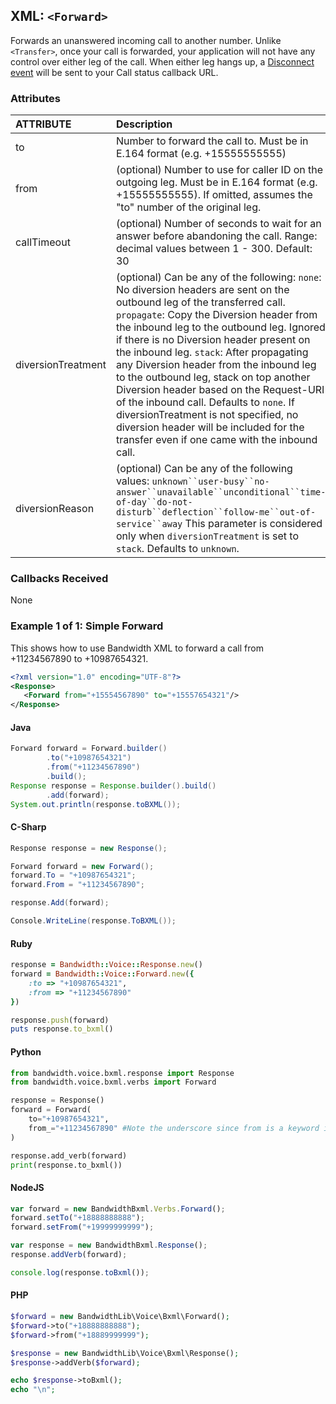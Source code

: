 
## XML: `<Forward>`
Forwards an unanswered incoming call to another number.  Unlike `<Transfer>`, once your call is forwarded, your application will not have any control over either leg of the call.  When either leg hangs up, a [Disconnect event](../callbacks/disconnect.md) will be sent to your Call status callback URL.  

### Attributes

| ATTRIBUTE          | Description                                                                                                                                                                                                                                                                                                                                                                                                                                                                                                                                                                                                                                   |
|:-------------------|:----------------------------------------------------------------------------------------------------------------------------------------------------------------------------------------------------------------------------------------------------------------------------------------------------------------------------------------------------------------------------------------------------------------------------------------------------------------------------------------------------------------------------------------------------------------------------------------------------------------------------------------------|
| to                 | Number to forward the call to. Must be in E.164 format (e.g. +15555555555)                                                                                                                                                                                                                                                                                                                                                                                                                                                                                                                                                                                                               |
| from               | (optional) Number to use for caller ID on the outgoing leg. Must be in E.164 format (e.g. +15555555555). If omitted, assumes the "to" number of the original leg.                                                                                                                                                                                                                                                                                                                                                                                                                                                                                                                         |
| callTimeout        | (optional) Number of seconds to wait for an answer before abandoning the call. Range: decimal values between 1 - 300. Default: 30                                                                                                                                                                                                                                                                                                                                                                                                                                                                                                             |
| diversionTreatment | (optional) Can be any of the following: `none`: No diversion headers are sent on the outbound leg of the transferred call. `propagate`: Copy the Diversion header from the inbound leg to the outbound leg. Ignored if there is no Diversion header present on the inbound leg. `stack`: After propagating any Diversion header from the inbound leg to the outbound leg, stack on top another Diversion header based on the Request-URI of the inbound call. Defaults to `none`. If diversionTreatment is not specified, no diversion header will be included for the transfer even if one came with the inbound call. |
| diversionReason    | (optional) Can be any of the following values: `unknown``user-busy``no-answer``unavailable``unconditional``time-of-day``do-not-disturb``deflection``follow-me``out-of-service``away` This parameter is considered only when `diversionTreatment` is set to `stack`.  Defaults to `unknown`.                                                                                                                                                                                                                                                                                               |

### Callbacks Received

None


### Example 1 of 1: Simple Forward

This shows how to use Bandwidth XML to forward a call from +11234567890 to +10987654321.



```XML
<?xml version="1.0" encoding="UTF-8"?>
<Response>
   <Forward from="+15554567890" to="+15557654321"/>
</Response>
```



#### Java

```java
Forward forward = Forward.builder()
        .to("+10987654321")
        .from("+11234567890")
        .build();
Response response = Response.builder().build()
        .add(forward);
System.out.println(response.toBXML());
```



#### C-Sharp

```csharp
Response response = new Response();

Forward forward = new Forward();
forward.To = "+10987654321";
forward.From = "+11234567890";

response.Add(forward);

Console.WriteLine(response.ToBXML());
```




#### Ruby

```ruby
response = Bandwidth::Voice::Response.new()
forward = Bandwidth::Voice::Forward.new({
    :to => "+10987654321",
    :from => "+11234567890"
})

response.push(forward)
puts response.to_bxml()
```



#### Python

```python
from bandwidth.voice.bxml.response import Response
from bandwidth.voice.bxml.verbs import Forward

response = Response()
forward = Forward(
    to="+10987654321",
    from_="+11234567890" #Note the underscore since from is a keyword in python
)

response.add_verb(forward)
print(response.to_bxml())
```



#### NodeJS

```js
var forward = new BandwidthBxml.Verbs.Forward();
forward.setTo("+18888888888");
forward.setFrom("+19999999999");

var response = new BandwidthBxml.Response();
response.addVerb(forward);

console.log(response.toBxml());
```



#### PHP

```php
$forward = new BandwidthLib\Voice\Bxml\Forward();
$forward->to("+18888888888");
$forward->from("+18889999999");

$response = new BandwidthLib\Voice\Bxml\Response();
$response->addVerb($forward);

echo $response->toBxml();
echo "\n";
```

